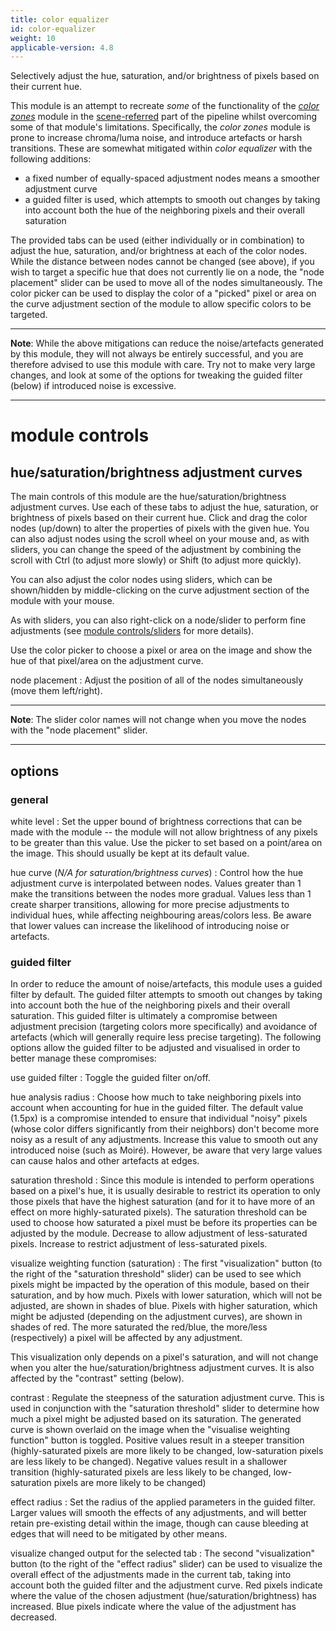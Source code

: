 ```yaml
---
title: color equalizer
id: color-equalizer
weight: 10
applicable-version: 4.8
---
```


Selectively adjust the hue, saturation, and/or brightness of pixels based on their current hue.

This module is an attempt to recreate _some_ of the functionality of the [_color zones_](./color-zones.md) module in the [scene-referred](../../special-topics/color-pipeline.md) part of the pipeline whilst overcoming some of that module's limitations. Specifically, the _color zones_ module is prone to increase chroma/luma noise, and introduce artefacts or harsh transitions. These are somewhat mitigated within _color equalizer_ with the following additions:

- a fixed number of equally-spaced adjustment nodes means a smoother adjustment curve
- a guided filter is used, which attempts to smooth out changes by taking into account both the hue of the neighboring pixels and their overall saturation

The provided tabs can be used (either individually or in combination) to adjust the hue, saturation, and/or brightness at each of the color nodes. While the distance between nodes cannot be changed (see above), if you wish to target a specific hue that does not currently lie on a node, the "node placement" slider can be used to move all of the nodes simultaneously. The color picker can be used to display the color of a "picked" pixel or area on the curve adjustment section of the module to allow specific colors to be targeted.

---

**Note**: While the above mitigations can reduce the noise/artefacts generated by this module, they will not always be entirely successful, and you are therefore advised to use this module with care. Try not to make very large changes, and look at some of the options for tweaking the guided filter (below) if introduced noise is excessive.

---

# module controls

## hue/saturation/brightness adjustment curves

The main controls of this module are the hue/saturation/brightness adjustment curves. Use each of these tabs to adjust the hue, saturation, or brightness of pixels based on their current hue. Click and drag the color nodes (up/down) to alter the properties of pixels with the given hue. You can also adjust nodes using the scroll wheel on your mouse and, as with sliders, you can change the speed of the adjustment by combining the scroll with Ctrl (to adjust more slowly) or Shift (to adjust more quickly).

You can also adjust the color nodes using sliders, which can be shown/hidden by middle-clicking on the curve adjustment section of the module with your mouse.

As with sliders, you can also right-click on a node/slider to perform fine adjustments (see [module controls/sliders](../../darkroom/processing-modules/module-controls.md#sliders) for more details).

Use the color picker to choose a pixel or area on the image and show the hue of that pixel/area on the adjustment curve.

node placement
: Adjust the position of all of the nodes simultaneously (move them left/right).

---

**Note**: The slider color names will not change when you move the nodes with the "node placement" slider.

---

## options

### general

white level
: Set the upper bound of brightness corrections that can be made with the module -- the module will not allow brightness of any pixels to be greater than this value. Use the picker to set based on a point/area on the image. This should usually be kept at its default value.

hue curve (_N/A for saturation/brightness curves_)
: Control how the hue adjustment curve is interpolated between nodes. Values greater than 1 make the transitions between the nodes more gradual. Values less than 1 create sharper transitions, allowing for more precise adjustments to individual hues, while affecting neighbouring areas/colors less. Be aware that lower values can increase the likelihood of introducing noise or artefacts.

### guided filter

In order to reduce the amount of noise/artefacts, this module uses a guided filter by default. The guided filter attempts to smooth out changes by taking into account both the hue of the neighboring pixels and their overall saturation. This guided filter is ultimately a compromise between adjustment precision (targeting colors more specifically) and avoidance of artefacts (which will generally require less precise targeting). The following options allow the guided filter to be adjusted and visualised in order to better manage these compromises:

use guided filter
: Toggle the guided filter on/off.

hue analysis radius
: Choose how much to take neighboring pixels into account when accounting for hue in the guided filter. The default value (1.5px) is a compromise intended to ensure that individual "noisy" pixels (whose color differs significantly from their neighbors) don't become more noisy as a result of any adjustments. Increase this value to smooth out any introduced noise (such as Moiré). However, be aware that very large values can cause halos and other artefacts at edges.

saturation threshold
: Since this module is intended to perform operations based on a pixel's hue, it is usually desirable to restrict its operation to only those pixels that have the highest saturation (and for it to have more of an effect on more highly-saturated pixels). The saturation threshold can be used to choose how saturated a pixel must be before its properties can be adjusted by the module. Decrease to allow adjustment of less-saturated pixels. Increase to restrict adjustment of less-saturated pixels.

visualize weighting function (saturation)
: The first "visualization" button (to the right of the "saturation threshold" slider) can be used to see which pixels might be impacted by the operation of this module, based on their saturation, and by how much. Pixels with lower saturation, which will not be adjusted, are shown in shades of blue. Pixels with higher saturation, which might be adjusted (depending on the adjustment curves), are shown in shades of red. The more saturated the red/blue, the more/less (respectively) a pixel will be affected by any adjustment.

  This visualization only depends on a pixel's saturation, and will not change when you alter the hue/saturation/brightness adjustment curves. It is also affected by the "contrast" setting (below).

contrast
: Regulate the steepness of the saturation adjustment curve. This is used in conjunction with the "saturation threshold" slider to determine how much a pixel might be adjusted based on its saturation. The generated curve is shown overlaid on the image when the "visualise weighting function" button is toggled. Positive values result in a steeper transition (highly-saturated pixels are more likely to be changed, low-saturation pixels are less likely to be changed). Negative values result in a shallower transition (highly-saturated pixels are less likely to be changed, low-saturation pixels are more likely to be changed)

effect radius
: Set the radius of the applied parameters in the guided filter. Larger values will smooth the effects of any adjustments, and will better retain pre-existing detail within the image, though can cause bleeding at edges that will need to be mitigated by other means.

visualize changed output for the selected tab
: The second "visualization" button (to the right of the "effect radius" slider) can be used to visualize the overall effect of the adjustments made in the current tab, taking into account both the guided filter and the adjustment curve. Red pixels indicate where the value of the chosen adjustment (hue/saturation/brightness) has increased. Blue pixels indicate where the value of the adjustment has decreased.
